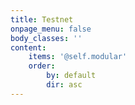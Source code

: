 ```yaml
---
title: Testnet
onpage_menu: false
body_classes: ''
content:
    items: '@self.modular'
    order:
        by: default
        dir: asc
---
```

 

